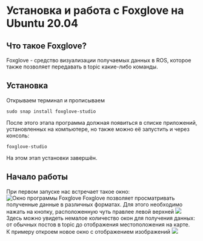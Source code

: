 # Установка и работа с Foxglove на Ubuntu 20.04
## Что такое Foxglove?
Foxglove - средство визуализации получаемых данных в ROS, которое также позволяет передавать в topic какие-либо команды.
## Установка
Открываем терминал и прописываем
```
sudo snap install foxglove-studio
```
После этого этапа программа должная появиться в списке приложений, установленных на компьютере, но также можно её запустить и через консоль:
```
foxglove-studio
```
На этом этап установки завершён.
## Начало работы
При первом запуске нас встречает такое окно:
![Окно программы Foxglove](https://i.13.wf/2023/11/24/1700870045-492.png)
Foxglove позволяет просматривать полученные данные в различных форматах. Для этого необходимо нажать на кнопку, расположенную чуть правлее левой верхней
![](https://i.13.yt/2023/11/25/1700870413-9498.png)
Здесь можно увидеть немалое количество окон для получения данных: от обычных постов в topic до отображения местоположения на карте.  
К примеру откроем новое окно с отображением изображений
![](https://i.13.yt/2023/11/25/1700870592-3437.png)
